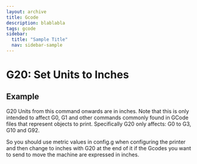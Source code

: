 ```yaml
---
layout: archive
title: Gcode
description: blablabla
tags: gcode
sidebar:
  title: "Sample Title"
  nav: sidebar-sample
---
```


# G20: Set Units to Inches #

## Example ##

G20
Units from this command onwards are in inches. Note that this is only intended to affect G0, G1 and other commands commonly found in GCode files that represent objects to print. Specifically G20 only affects: G0 to G3, G10 and G92.

So you should use metric values in config.g when configuring the printer and then change to inches with G20 at the end of it if the Gcodes you want to send to move the machine are expressed in inches.

